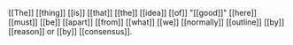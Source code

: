 [[The]] [[thing]] [[is]] [[that]] [[the]] [[idea]] [[of]] "[[good]]" [[here]] [[must]] [[be]] [[apart]] [[from]] [[what]] [[we]] [[normally]] [[outline]] [[by]] [[reason]] or [[by]] [[consensus]]. 